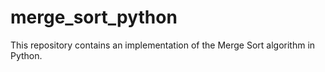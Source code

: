 # merge_sort_python
This repository contains an implementation of the Merge Sort algorithm in Python.
